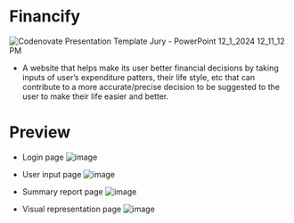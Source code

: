 
# Financify

![Codenovate Presentation Template Jury - PowerPoint 12_1_2024 12_11_12 PM](https://github.com/user-attachments/assets/c0017634-6f97-4df5-a851-cce3a2d0732a)


- A website that helps make its user better financial decisions by taking inputs of user’s expenditure
  patters, their life style, etc that can contribute to a more accurate/precise decision to be suggested to the user
  to make their life easier and better.

# Preview
- Login page
![image](https://github.com/user-attachments/assets/ca9c74f8-9eb2-4cea-a777-664e8db085a1)

- User input page
![image](https://github.com/user-attachments/assets/9c73f3a0-2e26-4fca-8d5f-bbd53cb46c36)

- Summary report page
![image](https://github.com/user-attachments/assets/c5f3bfe0-3866-4836-a06b-16fc57d5d608)

- Visual representation page
![image](https://github.com/user-attachments/assets/39e962c2-a780-48f9-90b1-7aec95f58c27)




